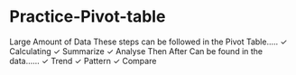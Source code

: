 # Practice-Pivot-table
Large Amount of Data These steps can be followed in the Pivot Table.....
✓ Calculating
✓ Summarize
✓ Analyse
 Then After Can be found in the data......
✓ Trend
✓ Pattern
✓ Compare


